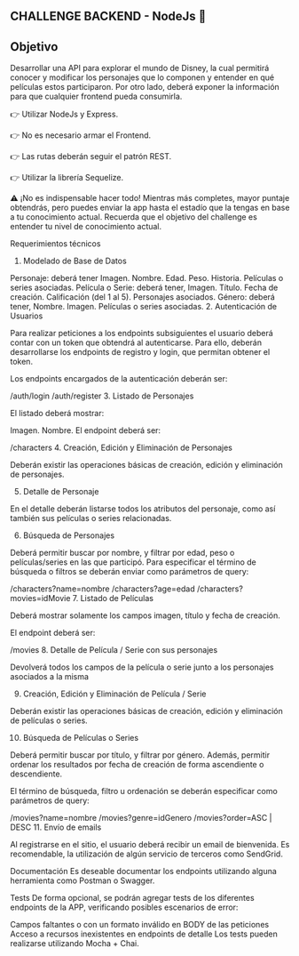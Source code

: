 ## CHALLENGE BACKEND - NodeJs 🚀

## Objetivo

Desarrollar una API para explorar el mundo de Disney, la cual permitirá conocer y modificar los personajes que lo componen y entender en qué películas estos participaron. Por otro lado, deberá exponer la información para que cualquier frontend pueda consumirla.

👉 Utilizar NodeJs y Express.

👉 No es necesario armar el Frontend.

👉 Las rutas deberán seguir el patrón REST.

👉 Utilizar la librería Sequelize.

⚠️ ¡No es indispensable hacer todo!
Mientras más completes, mayor puntaje obtendrás, pero puedes enviar la app hasta el estadío que la tengas en base a tu conocimiento actual. Recuerda que el objetivo del challenge es entender tu nivel de conocimiento actual.

Requerimientos técnicos

1. Modelado de Base de Datos

Personaje: deberá tener
Imagen.
Nombre.
Edad.
Peso.
Historia.
Películas o series asociadas.
Película o Serie: deberá tener,
Imagen.
Título.
Fecha de creación.
Calificación (del 1 al 5).
Personajes asociados.
Género: deberá tener,
Nombre.
Imagen.
Películas o series asociadas. 2. Autenticación de Usuarios

Para realizar peticiones a los endpoints subsiguientes el usuario deberá contar con un token que obtendrá al autenticarse. Para ello, deberán desarrollarse los endpoints de registro y login, que permitan obtener el token.

Los endpoints encargados de la autenticación deberán ser:

/auth/login
/auth/register 3. Listado de Personajes

El listado deberá mostrar:

Imagen.
Nombre.
El endpoint deberá ser:

/characters 4. Creación, Edición y Eliminación de Personajes

Deberán existir las operaciones básicas de creación, edición y eliminación de personajes.

5. Detalle de Personaje

En el detalle deberán listarse todos los atributos del personaje, como así también sus películas o series relacionadas.

6. Búsqueda de Personajes

Deberá permitir buscar por nombre, y filtrar por edad, peso o películas/series en las que participó. Para especificar el término de búsqueda o filtros se deberán enviar como parámetros de query:

/characters?name=nombre
/characters?age=edad
/characters?movies=idMovie 7. Listado de Películas

Deberá mostrar solamente los campos imagen, título y fecha de creación.

El endpoint deberá ser:

/movies 8. Detalle de Película / Serie con sus personajes

Devolverá todos los campos de la película o serie junto a los personajes asociados a la misma

9. Creación, Edición y Eliminación de Película / Serie

Deberán existir las operaciones básicas de creación, edición y eliminación de películas o series.

10. Búsqueda de Películas o Series

Deberá permitir buscar por título, y filtrar por género. Además, permitir ordenar los resultados por fecha de creación de forma ascendiente o descendiente.

El término de búsqueda, filtro u ordenación se deberán especificar como parámetros de query:

/movies?name=nombre
/movies?genre=idGenero
/movies?order=ASC | DESC 11. Envío de emails

Al registrarse en el sitio, el usuario deberá recibir un email de bienvenida. Es recomendable, la utilización de algún servicio de terceros como SendGrid.

Documentación
Es deseable documentar los endpoints utilizando alguna herramienta como Postman o Swagger.

Tests
De forma opcional, se podrán agregar tests de los diferentes endpoints de la APP, verificando posibles escenarios de error:

Campos faltantes o con un formato inválido en BODY de las peticiones
Acceso a recursos inexistentes en endpoints de detalle
Los tests pueden realizarse utilizando Mocha + Chai.
